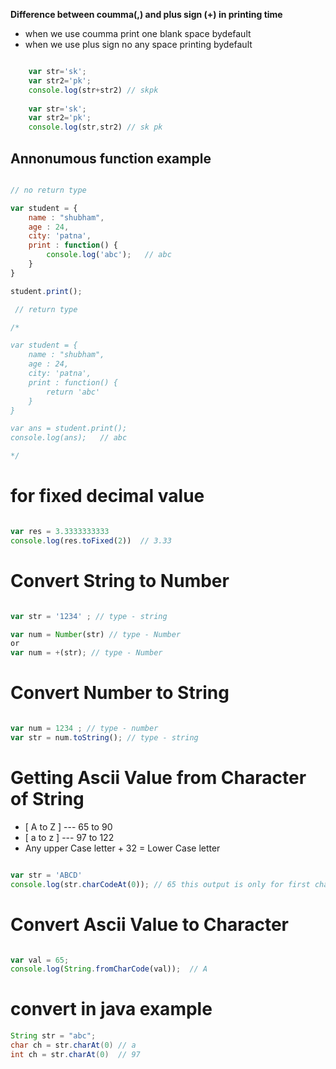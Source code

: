 
**Difference between coumma(,) and plus sign (+) in printing time** 
- when we use coumma print one blank space bydefault
- when we use plus sign no any space printing bydefault

````js

    var str='sk';
    var str2='pk';
    console.log(str+str2) // skpk
    
    var str='sk';
    var str2='pk';
    console.log(str,str2) // sk pk

````

## Annonumous function example

````js

// no return type

var student = {
    name : "shubham",
    age : 24,
    city: 'patna',
    print : function() {
        console.log('abc');   // abc
    }
}

student.print();

 // return type

/*

var student = {
    name : "shubham",
    age : 24,
    city: 'patna',
    print : function() {
        return 'abc'
    }
}

var ans = student.print();
console.log(ans);   // abc

*/


````

# for fixed decimal value

````js

var res = 3.3333333333
console.log(res.toFixed(2))  // 3.33

````

# Convert String to Number 

````js

var str = '1234' ; // type - string

var num = Number(str) // type - Number
or
var num = +(str); // type - Number

````

# Convert Number to String 

````js

var num = 1234 ; // type - number
var str = num.toString(); // type - string

````

# Getting Ascii Value from Character of String

- [ A to Z ] --- 65 to 90
- [ a to z ] --- 97 to 122
- Any upper Case letter + 32 = Lower Case letter

````js

var str = 'ABCD'
console.log(str.charCodeAt(0)); // 65 this output is only for first character

````

# Convert Ascii Value to Character

````js

var val = 65;
console.log(String.fromCharCode(val));  // A 

````

# convert in java example

````java
String str = "abc";
char ch = str.charAt(0) // a
int ch = str.charAt(0)  // 97

````

